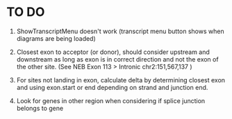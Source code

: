 # TO DO

1. ShowTranscriptMenu doesn't work (transcript menu button shows when diagrams are being loaded)

2. Closest exon to acceptor (or donor), should consider upstream and downstream as long as exon is in correct direction and not the exon of the other site. (See NEB Exon 113 > Intronic chr2:151,567,137
)

3. For sites not landing in exon, calculate delta by determining closest exon and using exon.start or end depending on strand and junction end.


4. Look for genes in other region when considering if splice junction belongs to gene 